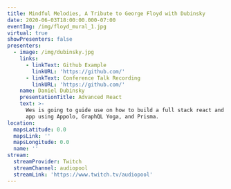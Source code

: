 ```yaml
---
title: Mindful Melodies, A Tribute to George Floyd with Dubinsky
date: 2020-06-03T18:00:00.000-07:00
eventImg: /img/floyd_mural_1.jpg
virtual: true
showPresenters: false
presenters:
  - image: /img/dubinsky.jpg
    links:
      - linkText: Github Example
        linkURL: 'https://github.com/'
      - linkText: Conference Talk Recording
        linkURL: 'https://github.com/'
    name: Daniel Dubinsky
    presentationTitle: Advanced React
    text: >-
      Wes is going to guide use on how to build a full stack react and graphql
      app using Appolo, GraphQL Yoga, and Prisma.
location:
  mapsLatitude: 0.0
  mapsLink: ''
  mapsLongitude: 0.0
  name: ''
stream:
  streamProvider: Twitch
  streamChannel: audiopool
  streamLink: 'https://www.twitch.tv/audiopool'
---
```

